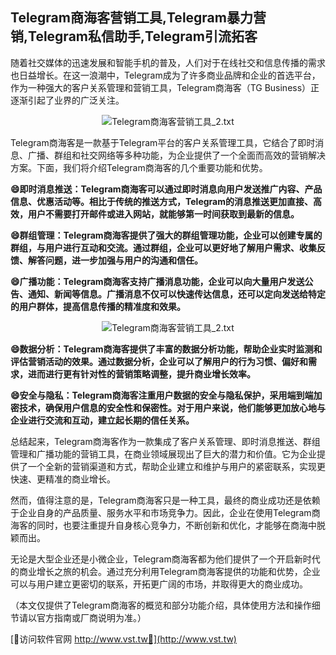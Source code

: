 ## **Telegram商海客营销工具,Telegram暴力营销,Telegram私信助手,Telegram引流拓客**

随着社交媒体的迅速发展和智能手机的普及，人们对于在线社交和信息传播的需求也日益增长。在这一浪潮中，Telegram成为了许多商业品牌和企业的首选平台，作为一种强大的客户关系管理和营销工具，Telegram商海客（TG Business）正逐渐引起了业界的广泛关注。

 <center><img src="https://vst.tw/MP4/tuiguang/png/6.png" alt="Telegram商海客营销工具_2.txt"></center>

Telegram商海客是一款基于Telegram平台的客户关系管理工具，它结合了即时消息、广播、群组和社交网络等多种功能，为企业提供了一个全面而高效的营销解决方案。下面，我们将介绍Telegram商海客的几个重要功能和优势。

**😄即时消息推送：Telegram商海客可以通过即时消息向用户发送推广内容、产品信息、优惠活动等。相比于传统的推送方式，Telegram的消息推送更加直接、高效，用户不需要打开邮件或进入网站，就能够第一时间获取到最新的信息。**

**😄群组管理：Telegram商海客提供了强大的群组管理功能，企业可以创建专属的群组，与用户进行互动和交流。通过群组，企业可以更好地了解用户需求、收集反馈、解答问题，进一步加强与用户的沟通和信任。**

**😄广播功能：Telegram商海客支持广播消息功能，企业可以向大量用户发送公告、通知、新闻等信息。广播消息不仅可以快速传达信息，还可以定向发送给特定的用户群体，提高信息传播的精准度和效果。**

 <center><img src="https://vst.tw/MP4/tuiguang/png/8.png" alt="Telegram商海客营销工具_2.txt"></center>

**😄数据分析：Telegram商海客提供了丰富的数据分析功能，帮助企业实时监测和评估营销活动的效果。通过数据分析，企业可以了解用户的行为习惯、偏好和需求，进而进行更有针对性的营销策略调整，提升商业增长效率。**

**😄安全与隐私：Telegram商海客注重用户数据的安全与隐私保护，采用端到端加密技术，确保用户信息的安全性和保密性。对于用户来说，他们能够更加放心地与企业进行交流和互动，建立起长期的信任关系。**

总结起来，Telegram商海客作为一款集成了客户关系管理、即时消息推送、群组管理和广播功能的营销工具，在商业领域展现出了巨大的潜力和价值。它为企业提供了一个全新的营销渠道和方式，帮助企业建立和维护与用户的紧密联系，实现更快速、更精准的商业增长。

然而，值得注意的是，Telegram商海客只是一种工具，最终的商业成功还是依赖于企业自身的产品质量、服务水平和市场竞争力。因此，企业在使用Telegram商海客的同时，也要注重提升自身核心竞争力，不断创新和优化，才能够在商海中脱颖而出。

无论是大型企业还是小微企业，Telegram商海客都为他们提供了一个开启新时代的商业增长之旅的机会。通过充分利用Telegram商海客提供的功能和优势，企业可以与用户建立更密切的联系，开拓更广阔的市场，并取得更大的商业成功。

（本文仅提供了Telegram商海客的概览和部分功能介绍，具体使用方法和操作细节请以官方指南或厂商说明为准。）


[👻访问软件官网 http://www.vst.tw👻](http://www.vst.tw)
